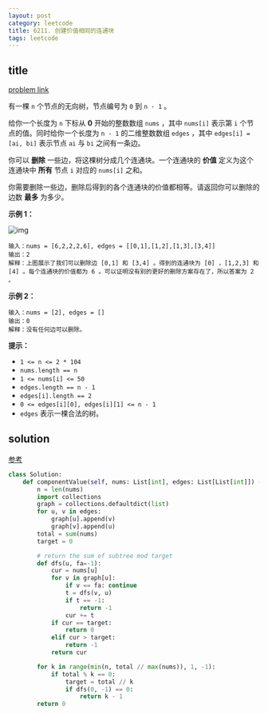 ```yaml
---
layout: post
category: leetcode
title: 6211. 创建价值相同的连通块
tags: leetcode
---
```


## title
[problem link](https://leetcode.cn/problems/create-components-with-same-value/)

有一棵 `n` 个节点的无向树，节点编号为 `0` 到 `n - 1` 。

给你一个长度为 `n` 下标从 **0** 开始的整数数组 `nums` ，其中 `nums[i]` 表示第 `i` 个节点的值。同时给你一个长度为 `n - 1` 的二维整数数组 `edges` ，其中 `edges[i] = [ai, bi]` 表示节点 `ai` 与 `bi` 之间有一条边。

你可以 **删除** 一些边，将这棵树分成几个连通块。一个连通块的 **价值** 定义为这个连通块中 **所有** 节点 `i` 对应的 `nums[i]` 之和。

你需要删除一些边，删除后得到的各个连通块的价值都相等。请返回你可以删除的边数 **最多** 为多少。

 

**示例 1：**

![img](https://cdn.jsdelivr.net/gh/mafulong/mdPic@vv6/v6/202210161356949.png)

```
输入：nums = [6,2,2,2,6], edges = [[0,1],[1,2],[1,3],[3,4]] 
输出：2 
解释：上图展示了我们可以删除边 [0,1] 和 [3,4] 。得到的连通块为 [0] ，[1,2,3] 和 [4] 。每个连通块的价值都为 6 。可以证明没有别的更好的删除方案存在了，所以答案为 2 。
```

**示例 2：**

```
输入：nums = [2], edges = []
输出：0
解释：没有任何边可以删除。
```

 

**提示：**

- `1 <= n <= 2 * 104`
- `nums.length == n`
- `1 <= nums[i] <= 50`
- `edges.length == n - 1`
- `edges[i].length == 2`
- `0 <= edges[i][0], edges[i][1] <= n - 1`
- `edges` 表示一棵合法的树。

## solution

[参考](https://leetcode.cn/problems/create-components-with-same-value/solution/by-endlesscheng-u03q/)

```python
class Solution:
    def componentValue(self, nums: List[int], edges: List[List[int]]) -> int:
        n = len(nums)
        import collections
        graph = collections.defaultdict(list)
        for u, v in edges:
            graph[u].append(v)
            graph[v].append(u)
        total = sum(nums)
        target = 0

        # return the sum of subtree mod target
        def dfs(u, fa=-1):
            cur = nums[u]
            for v in graph[u]:
                if v == fa: continue
                t = dfs(v, u)
                if t == -1:
                    return -1
                cur += t
            if cur == target:
                return 0
            elif cur > target:
                return -1
            return cur

        for k in range(min(n, total // max(nums)), 1, -1):
            if total % k == 0:
                target = total // k
                if dfs(0, -1) == 0:
                    return k - 1
        return 0

```

